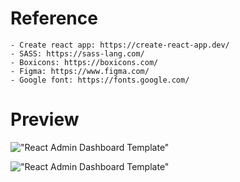 # Reference

    - Create react app: https://create-react-app.dev/
    - SASS: https://sass-lang.com/
    - Boxicons: https://boxicons.com/
    - Figma: https://www.figma.com/
    - Google font: https://fonts.google.com/

# Preview

!["React Admin Dashboard Template"](https://user-images.githubusercontent.com/67447840/149510678-cd360920-e599-4520-a2f2-590e455e35f7.gif "React Admin Dashboard Template")

!["React Admin Dashboard Template"](https://user-images.githubusercontent.com/67447840/149510750-feb7bb6b-16ae-4b0a-92ca-72dc264c5be1.jpg "React Admin Dashboard Template")
